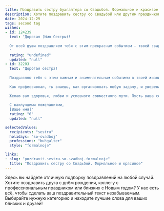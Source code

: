 ```yaml
---
title: Поздравить сестру бухгалтера со Свадьбой. Формальное и красивое
description: Хотите поздравить сестру со Свадьбой или другим праздником? Наш ИИ создаст незабываемое поздравление, а вы обязательно выделитесь среди других.  
date: 2024-12-29
tags: second tag
wishes:
- id: 124239
  text: "Дорогая (Имя Сестры)!
  
  От всей души поздравляем тебя с этим прекрасным событием — твоей свадьбой! Желаем тебе и твоему супругу долгих лет счастливой семейной жизни, полного взаимопонимания и безграничной любви. Пусть ваш совместный путь будет полон радости,  успехов и благополучия.  Пусть ваш дом всегда будет полон уюта, тепла и  звука детского смеха.  А твоя профессиональная точность и аккуратность, которыми ты славишься как замечательный бухгалтер, пусть помогут вам  в построении крепкого и процветающего семейного бюджета.  Поздравляем!
  "
  rating: "undefined"
  updated: "null"
- id: 32203
  text: "Дорогая сестра!
  
  Поздравляю тебя с этим важным и знаменательным событием в твоей жизни — днем вашей свадьбы! В этот прекрасный день хочу пожелать вам с любимым бесконечного счастья, взаимопонимания и поддержки. Пусть ваша жизнь будет наполнена радостью и теплом, а каждый совместный день приносит только положительные эмоции.
  
  Как профессионал, ты знаешь, как организовать любую задачу, и уверена, что с таким же старанием и вниманием ты будешь строить совместное будущее. Пусть ваши отношения будут как надежный финансовый отчет — прозрачные, стабильные и без лишних трат на недомолвки.
  
  Желаю вам здоровья, любви и успешного совместного пути. Пусть ваша семья будет крепкой и счастливой, а дом наполнен радостью и смехом!
  
  С наилучшими пожеланиями,
  [Ваше имя]"
  rating: "0"
  updated: "null"

selectedValues:
  recipients: "sestru"
  holidays: "so-svadboj"
  professions: "buhgalter"
  style: "formalnoje"

links:
- slug: "pozdravit-sestru-so-svadboj-formalnoje"
  title: "Поздравить сестру со Свадьбой. Формальное и красивое"
---
```


Здесь вы найдете отличную подборку поздравлений на любой случай. 
Хотите поздравить друга с днём рождения, коллегу с профессиональным праздником или близких с Новым годом? У нас есть всё, чтобы сделать ваш поздравительный текст незабываемым. Выбирайте нужную категорию и находите лучшие слова для ваших близких и друзей!
